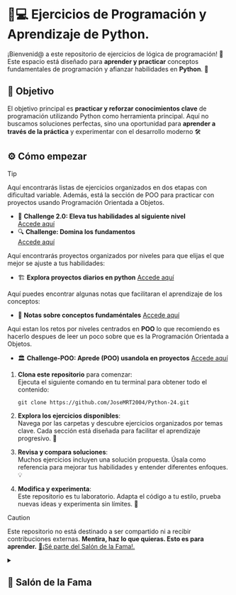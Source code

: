 # 🧠💻 **Ejercicios de Programación y Aprendizaje de Python.**

¡Bienvenid@ a este repositorio de ejercicios de lógica de programación! 🌟 Este espacio está diseñado para **aprender y practicar** conceptos fundamentales de programación y afianzar habilidades en **Python**. 🐍  

## 🎯 **Objetivo**

El objetivo principal es **practicar y reforzar conocimientos clave** de programación utilizando Python como herramienta principal. Aquí no buscamos soluciones perfectas, sino una oportunidad para **aprender a través de la práctica** y experimentar con el desarrollo moderno 🛠️  

## ⚙️ **Cómo empezar**

> [!TIP]  
> Aquí encontrarás listas de ejercicios organizados en dos etapas con dificultad variable. Además, está la sección de POO para practicar con proyectos usando Programación Orientada a Objetos. 
> - 🚀 **Challenge 2.0: Eleva tus habilidades al siguiente nivel**  
> [Accede aquí](CHANLENGE-2.0.md)  
> - 🔍 **Challenge: Domina los fundamentos**  
> [Accede aquí](CHANLENGE.md)
>
> Aquí encontrarás proyectos organizados por niveles para que elijas el que mejor se ajuste a tus habilidades:
> - 🏗️ **Explora proyectos diarios en python**
> [Accede aquí](https://dailypythonprojects.substack.com/p/explore-python-projects)
>
> Aquí puedes encontrar algunas notas que facilitaran el aprendizaje de los conceptos:
> - 📃 **Notas sobre conceptos fundaméntales**
> [Accede aquí](https://www.notion.so/Python-3d3f55f171d94256aff5f8cdea3a4509?pvs=4)
>
> Aqui estan los retos por niveles centrados en **POO** lo que recomiendo es hacerlo despues de leer un poco sobre que es la  Programación Orientada a Objetos.
> - 🏛️ **Challenge-POO: Aprede (POO) usandola en proyectos**
> [Accede aquí](CHALENGE-OPP.md)

1. **Clona este repositorio** para comenzar:  
   Ejecuta el siguiente comando en tu terminal para obtener todo el contenido:
   
   ```Power Shell
   git clone https://github.com/JoseMRT2004/Python-24.git
   ```  

2. **Explora los ejercicios disponibles**:  
   Navega por las carpetas y descubre ejercicios organizados por temas clave. Cada sección está diseñada para facilitar el aprendizaje progresivo. 📂  

3. **Revisa y compara soluciones**:  
   Muchos ejercicios incluyen una solución propuesta. Úsala como referencia para mejorar tus habilidades y entender diferentes enfoques. 💡  

4. **Modifica y experimenta**:  
   Este repositorio es tu laboratorio. Adapta el código a tu estilo, prueba nuevas ideas y experimenta sin límites. 🎨  

>[!CAUTION]
> Este repositorio no está destinado a ser compartido ni a recibir contribuciones externas. **Mentira, haz lo que quieras. Esto es para aprender.** 
> [🌟¡Sé parte del Salón de la Fama!.](https://github.com/JoseMRT2004/Python-24/blob/main/CONTRIBUTING.md)

<details> <summary><h2><b>🏅 Salón de la Fama<b><h3></summary>
   
 - [x] [Linus torvalds](https://github.com/torvalds)
 - [] 
   
</details>
